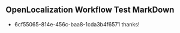 ## OpenLocalization Workflow Test MarkDown
* 6cf55065-814e-456c-baa8-1cda3b4f6571 thanks!

<!--HONumber=Jan17_HO1-->


